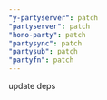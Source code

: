 ```yaml
---
"y-partyserver": patch
"partyserver": patch
"hono-party": patch
"partysync": patch
"partysub": patch
"partyfn": patch
---
```


update deps
